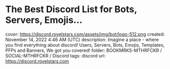 # The Best Discord List for Bots, Servers, Emojis...

cover: https://discord.rovelstars.com/assets/img/bot/logo-512.png
created: November 14, 2022 4:46 AM (UTC)
description: Imagine a place - where you find everything about discord! Users, Servers, Bots, Emojis, Templates, PFPs and Banners, We got you covered!
folder: BOOKMRKS-MTHRFCKR / SOCIAL-MTHRFCKR / Discord
tags: discord
url: https://discord.rovelstars.com